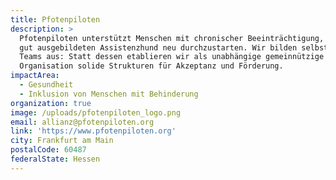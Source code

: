 ```yaml
---
title: Pfotenpiloten
description: >
  Pfotenpiloten unterstützt Menschen mit chronischer Beeinträchtigung, mit einem
  gut ausgebildeten Assistenzhund neu durchzustarten. Wir bilden selbst keine
  Teams aus: Statt dessen etablieren wir als unabhängige gemeinnützige
  Organisation solide Strukturen für Akzeptanz und Förderung.
impactArea:
  - Gesundheit
  - Inklusion von Menschen mit Behinderung
organization: true
image: /uploads/pfotenpiloten_logo.png
email: allianz@pfotenpiloten.org
link: 'https://www.pfotenpiloten.org'
city: Frankfurt am Main
postalCode: 60487
federalState: Hessen
---
```


